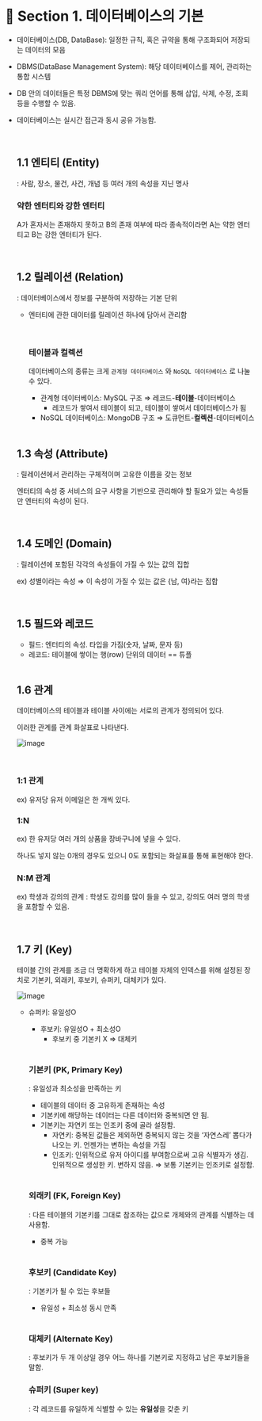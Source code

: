 # 📌 Section 1. 데이터베이스의 기본

- 데이터베이스(DB, DataBase): 일정한 규칙, 혹은 규약을 통해 구조화되어 저장되는 데이터의 모음
- DBMS(DataBase Management System): 해당 데이터베이스를 제어, 관리하는 통합 시스템
- DB 안의 데이터들은 특정 DBMS에 맞는 쿼리 언어를 통해 삽입, 삭제, 수정, 조회 등을 수행할 수 있음.
- 데이터베이스는 실시간 접근과 동시 공유 가능함.

    <br>
    
    
    ## 1.1 엔티티 (Entity)
    
    : 사람, 장소, 물건, 사건, 개념 등 여러 개의 속성을 지닌 명사
  
    
    ### 약한 엔터티와 강한 엔터티
    
    A가 혼자서는 존재하지 못하고 B의 존재 여부에 따라 종속적이라면 A는 약한 엔터티고 B는 강한 엔터티가 된다.

  <br>
    
    
    ## 1.2 릴레이션 (Relation)
    
    : 데이터베이스에서 정보를 구분하여 저장하는 기본 단위
    
    - 엔터티에 관한 데이터를 릴레이션 하나에 담아서 관리함
    
      <br/>
     
     
        ### 테이블과 컬렉션
        
        데이터베이스의 종류는 크게 `관계형 데이터베이스` 와 `NoSQL 데이터베이스` 로 나눌 수 있다.
        
        - 관계형 데이터베이스: MySQL 구조 ⇒ 레코드-**테이블**-데이터베이스
            - 레코드가 쌓여서 테이블이 되고, 테이블이 쌓여서 데이터베이스가 됨
        - NoSQL 데이터베이스: MongoDB 구조 ⇒ 도큐먼트-**컬렉션**-데이터베이스
    
      <br/>
           
    
    ## 1.3 속성 (Attribute)
    
    : 릴레이션에서 관리하는 구체적이며 고유한 이름을 갖는 정보
    
    엔터티의 속성 중 서비스의 요구 사항을 기반으로 관리해야 할 필요가 있는 속성들만 엔터티의 속성이 된다.
    
    <br>
    
    ## 1.4 도메인 (Domain)
    
    : 릴레이션에 포함된 각각의 속성들이 가질 수 있는 값의 집합
    
    ex) 성별이라는 속성 ⇒ 이 속성이 가질 수 있는 값은 {남, 여}라는 집합

  <br>
     
    ## 1.5 필드와 레코드
    
    - 필드: 엔터티의 속성. 타입을 가짐(숫자, 날짜, 문자 등)
    - 레코드: 테이블에 쌓이는 행(row) 단위의 데이터 == 튜플

  <br>
  
     
    ## 1.6 관계
    
    데이터베이스의 테이블과 테이블 사이에는 서로의 관계가 정의되어 있다.
    
    이러한 관계를 관계 화살표로 나타낸다.

    ![image](https://github.com/Algosippda-CS/Yeonsu-CS/assets/82032452/1b52023a-4033-45b7-b916-492c89c7136c)

    <br/>
    
    
    ### 1:1 관계
    
    ex) 유저당 유저 이메일은 한 개씩 있다.
    
    ### 1:N
    
    ex) 한 유저당 여러 개의 상품을 장바구니에 넣을 수 있다.
    
    하나도 넣지 않는 0개의 경우도 있으니 0도 포함되는 화살표를 통해 표현해야 한다.
    
    ### N:M 관계
    
    ex) 학생과 강의의 관계 : 학생도 강의를 많이 들을 수 있고, 강의도 여러 명의 학생을 포함할 수 있음.

  <br/>
  
     
    ## 1.7 키 (Key)
    
    테이블 간의 관계를 조금 더 명확하게 하고 테이블 자체의 인덱스를 위해 설정된 장치로 기본키, 외래키, 후보키, 슈퍼키, 대체키가 있다.

    ![image](https://github.com/Algosippda-CS/Yeonsu-CS/assets/82032452/9aa9a1f6-f76a-42b3-bffe-82584a640793)


    - 슈퍼키: 유일성O
        - 후보키: 유일성O + 최소성O
            - 후보키 중 기본키 X ⇒ 대체키

      <br/>
    
        ### 기본키 (PK, Primary Key)
        
        : 유일성과 최소성을 만족하는 키
        
        - 테이블의 데이터 중 고유하게 존재하는 속성
        - 기본키에 해당하는 데이터는 다른 데이터와 중복되면 안 됨.
        - 기본키는 자연키 또는 인조키 중에 골라 설정함.
            - 자연키: 중복된 값들은 제외하면 중복되지 않는 것을 ‘자연스레’ 뽑다가 나오는 키. 언젠가는 변하는 속성을 가짐
            - 인조키: 인위적으로 유저 아이디를 부여함으로써 고유 식별자가 생김. 인위적으로 생성한 키. 변하지 않음. ⇒ 보통 기본키는 인조키로 설정함.
        <br/>
     
        ### 외래키 (FK, Foreign Key)
        
        : 다른 테이블의 기본키를 그대로 참조하는 값으로 개체와의 관계를 식별하는 데 사용함.
        
        - 중복 가능
        <br/>
         
        ### 후보키 (Candidate Key)
        
        : 기본키가 될 수 있는 후보들
        
        - 유일성 + 최소성 동시 만족
        <br>
    
        ### 대체키 (Alternate Key)
        
        : 후보키가 두 개 이상일 경우 어느 하나를 기본키로 지정하고 남은 후보키들을 말함.
        <br>
        
        ### 슈퍼키 (Super key)
        
        : 각 레코드를 유일하게 식별할 수 있는 **유일성**을 갖춘 키
